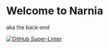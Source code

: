# Welcome to Narnia
aka the back-end

[![GitHub Super-Linter](https://github.com/mdbeauche/narnia/workflows/Lint%20Code%20Base/badge.svg)](https://github.com/marketplace/actions/super-linter)

